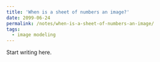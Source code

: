```yaml
---
title: 'When is a sheet of numbers an image?'
date: 2099-06-24
permalink: /notes/when-is-a-sheet-of-numbers-an-image/
tags:
  - image modeling
---
```


Start writing here.
